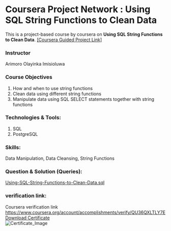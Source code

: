 # Coursera Project Network : **Using SQL String Functions to Clean Data**
This is a project-based course by coursera on **Using SQL String Functions to Clean Data**. [[Coursera Guided Project Link]](https://www.coursera.org/projects/querying-databases-using-sql-select-statement)

### Instructor
Arimoro Olayinka Imisioluwa

### Course Objectives
1. How and when to use string functions
2. Clean data using different string functions
3. Manipulate data using SQL SELECT statements together with string functions

### Technologies & Tools:
1. SQL
2. PostgreSQL

### Skills:
Data Manipulation, Data Cleansing, String Functions

### Question & Solution (Queries):
[Using-SQL-String-Functions-to-Clean-Data.sql](https://github.com/itsamul/SQL-Project/blob/main/Using%20SQL%20String%20Functions%20to%20Clean%20Data/Using-SQL-String-Functions-to-Clean-Data.sql)

### verification link:
Coursera verification link https://www.coursera.org/account/accomplishments/verify/QU36QXLTLY7E
<br>[Download Certificate](https://github.com/itsamul/SQL-Project/blob/main/Using%20SQL%20String%20Functions%20to%20Clean%20Data/Coursera%20QU36QXLTLY7E.pdf)
<br>![Certificate_Image](https://github.com/itsamul/SQL-Project/assets/85364800/95e44985-2c1c-449d-a1eb-1a0cb69fcf07)
